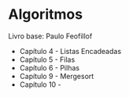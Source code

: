 # Algoritmos

Livro base: Paulo Feofillof

* Capítulo 4 - Listas Encadeadas
* Capítulo 5 - Filas
* Capítulo 6 - Pilhas
* Capítulo 9 - Mergesort
* Capítulo 10 - 
